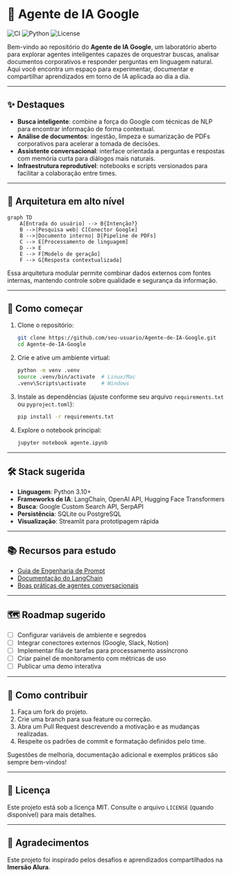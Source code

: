 # 🤖 Agente de IA Google

![CI](https://img.shields.io/badge/status-em%20desenvolvimento-blueviolet)
![Python](https://img.shields.io/badge/python-3.10+-blue)
![License](https://img.shields.io/badge/license-MIT-green)

Bem-vindo ao repositório do **Agente de IA Google**, um laboratório aberto para explorar agentes inteligentes capazes de orquestrar buscas, analisar documentos corporativos e responder perguntas em linguagem natural. Aqui você encontra um espaço para experimentar, documentar e compartilhar aprendizados em torno de IA aplicada ao dia a dia.

---

## ✨ Destaques
- **Busca inteligente**: combine a força do Google com técnicas de NLP para encontrar informação de forma contextual.
- **Análise de documentos**: ingestão, limpeza e sumarização de PDFs corporativos para acelerar a tomada de decisões.
- **Assistente conversacional**: interface orientada a perguntas e respostas com memória curta para diálogos mais naturais.
- **Infraestrutura reprodutível**: notebooks e scripts versionados para facilitar a colaboração entre times.

---

## 🧠 Arquitetura em alto nível
```mermaid
graph TD
    A[Entrada do usuário] --> B{Intenção?}
    B -->|Pesquisa web| C[Conector Google]
    B -->|Documento interno| D[Pipeline de PDFs]
    C --> E[Processamento de linguagem]
    D --> E
    E --> F[Modelo de geração]
    F --> G[Resposta contextualizada]
```

Essa arquitetura modular permite combinar dados externos com fontes internas, mantendo controle sobre qualidade e segurança da informação.

---

## 🚀 Como começar
1. Clone o repositório:
   ```bash
   git clone https://github.com/seu-usuario/Agente-de-IA-Google.git
   cd Agente-de-IA-Google
   ```
2. Crie e ative um ambiente virtual:
   ```bash
   python -m venv .venv
   source .venv/bin/activate  # Linux/Mac
   .venv\Scripts\activate     # Windows
   ```
3. Instale as dependências (ajuste conforme seu arquivo `requirements.txt` ou `pyproject.toml`):
   ```bash
   pip install -r requirements.txt
   ```
4. Explore o notebook principal:
   ```bash
   jupyter notebook agente.ipynb
   ```

---

## 🛠️ Stack sugerida
- **Linguagem**: Python 3.10+
- **Frameworks de IA**: LangChain, OpenAI API, Hugging Face Transformers
- **Busca**: Google Custom Search API, SerpAPI
- **Persistência**: SQLite ou PostgreSQL
- **Visualização**: Streamlit para prototipagem rápida

---

## 📚 Recursos para estudo
- [Guia de Engenharia de Prompt](https://platform.openai.com/docs/guides/prompt-engineering)
- [Documentação do LangChain](https://python.langchain.com/docs/get_started/introduction)
- [Boas práticas de agentes conversacionais](https://learn.microsoft.com/azure/ai-services/openai/concepts/use-case-ideas)

---

## 🗺️ Roadmap sugerido
- [ ] Configurar variáveis de ambiente e segredos
- [ ] Integrar conectores externos (Google, Slack, Notion)
- [ ] Implementar fila de tarefas para processamento assíncrono
- [ ] Criar painel de monitoramento com métricas de uso
- [ ] Publicar uma demo interativa

---

## 🤝 Como contribuir
1. Faça um fork do projeto.
2. Crie uma branch para sua feature ou correção.
3. Abra um Pull Request descrevendo a motivação e as mudanças realizadas.
4. Respeite os padrões de commit e formatação definidos pelo time.

Sugestões de melhoria, documentação adicional e exemplos práticos são sempre bem-vindos!

---

## 📄 Licença
Este projeto está sob a licença MIT. Consulte o arquivo `LICENSE` (quando disponível) para mais detalhes.

---

## 🙏 Agradecimentos
Este projeto foi inspirado pelos desafios e aprendizados compartilhados na **Imersão Alura**.
